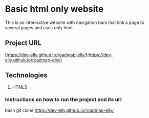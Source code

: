 # Basic html only website
  This is an interractive website with navigation bars that link a page to several pages and uses only html

## Project URL
[https://dev-elly.github.io/roadmap-elly/](https://dev-elly.github.io/roadmap-elly/)

## Technologies
1. HTML5

### Instructions on how to run the project and its url
bash
git clone
https://dev-elly.github.io/roadmap-elly/
